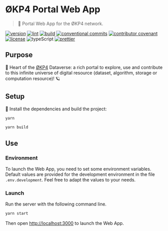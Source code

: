 # ØKP4 Portal Web App

> 🔭 Portal Web App for the ØKP4 network.

[![version](https://img.shields.io/github/v/release/okp4/portal-web?style=for-the-badge&logo=github)](https://github.com/okp4/portal-web/releases)
[![lint](https://img.shields.io/github/actions/workflow/status/okp4/portal-web/lint.yml?branch=main&label=lint&style=for-the-badge&logo=github)](https://github.com/okp4/portal-web/actions/workflows/lint.yml)
[![build](https://img.shields.io/github/actions/workflow/status/okp4/portal-web/build.yml?branch=main&label=build&style=for-the-badge&logo=github)](https://github.com/okp4/portal-web/actions/workflows/build.yml)
[![conventional commits](https://img.shields.io/badge/Conventional%20Commits-1.0.0-yellow.svg?style=for-the-badge&logo=conventionalcommits)](https://conventionalcommits.org)
[![contributor covenant](https://img.shields.io/badge/Contributor%20Covenant-2.1-4baaaa.svg?style=for-the-badge)](https://github.com/okp4/.github/blob/main/CODE_OF_CONDUCT.md)
[![license](https://img.shields.io/badge/License-BSD_3--Clause-blue.svg?style=for-the-badge)](https://opensource.org/licenses/BSD-3-Clause)
![typeScript](https://img.shields.io/badge/typescript-%23007ACC.svg?style=for-the-badge&logo=typescript&logoColor=white)
[![prettier](https://img.shields.io/badge/code_style-prettier-ff69b4.svg?style=for-the-badge)](https://github.com/prettier/prettier)

## Purpose

🚀 Heart of the [ØKP4]([okp4.network](https://okp4.network)) Dataverse: a rich portal to explore, use and contribute to this infinite universe of digital resource (dataset, algorithm, storage or computation resource)! 🪐

## Setup

🚚 Install the dependencies and build the project:

```sh
yarn

yarn build
```

## Use

### Environment

To launch the Web App, you need to set some environment variables. Default values are provided for the development environment in the file `.env.development`.
Feel free to adapt the values to your needs.

### Launch

Run the server with the following command line.

```sh
yarn start
```

Then open [http://localhost:3000](http://localhost:3000) to launch the Web App.
